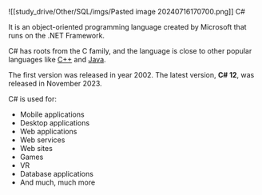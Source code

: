 ![[study_drive/Other/SQL/imgs/Pasted image 20240716170700.png]]
 C#

It is an object-oriented programming language created by Microsoft that runs on the .NET Framework.

C# has roots from the C family, and the language is close to other popular languages like [C++](https://www.w3schools.com/cpp/default.asp) and [Java](https://www.w3schools.com/java/default.asp).

The first version was released in year 2002. The latest version, **C# 12**, was released in November 2023.

C# is used for:

- Mobile applications
- Desktop applications
- Web applications
- Web services
- Web sites
- Games
- VR
- Database applications
- And much, much more